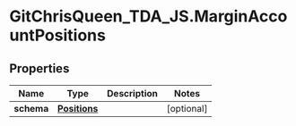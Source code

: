 # GitChrisQueen_TDA_JS.MarginAccountPositions

## Properties
Name | Type | Description | Notes
------------ | ------------- | ------------- | -------------
**schema** | [**Positions**](Positions.md) |  | [optional] 


